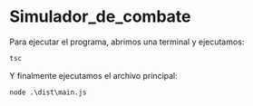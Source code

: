 # Simulador_de_combate
Para ejecutar el programa, abrimos una terminal y ejecutamos:
```typescript
tsc
```
Y finalmente ejecutamos el archivo principal:
```node
node .\dist\main.js
```